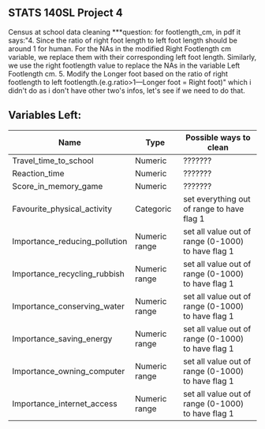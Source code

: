 ## STATS 140SL Project 4

Census at school data cleaning
***question:
for footlength_cm, in pdf it says:"4. Since the ratio of right foot length to left foot length should be around 1 for
human. For the NAs in the modified Right Footlength cm variable, we replace them
with their corresponding left foot length. Similarly, we use the right footlength value
to replace the NAs in the variable Left Footlength cm.
5. Modify the Longer foot based on the ratio of right footlength to left footlength.(e.g.ratio>1—Longer foot = Right foot)"
which i didn't do as i don't have other two's infos, let's see if we need to do that.

## Variables Left:

| Name | Type | Possible ways to clean |
| ---- | ---- | -------- |
| Travel_time_to_school | Numeric | ??????? |
| Reaction_time | Numeric | ??????? |
| Score_in_memory_game | Numeric | ??????? |
| Favourite_physical_activity | Categoric | set everything out of range to have flag 1 |
| Importance_reducing_pollution | Numeric range | set all value out of range (0-1000) to have flag 1 |
| Importance_recycling_rubbish | Numeric range | set all value out of range (0-1000) to have flag 1 |
| Importance_conserving_water | Numeric range | set all value out of range (0-1000) to have flag 1 |
| Importance_saving_energy | Numeric range | set all value out of range (0-1000) to have flag 1 |
| Importance_owning_computer | Numeric range | set all value out of range (0-1000) to have flag 1 |
| Importance_internet_access | Numeric range | set all value out of range (0-1000) to have flag 1 |
